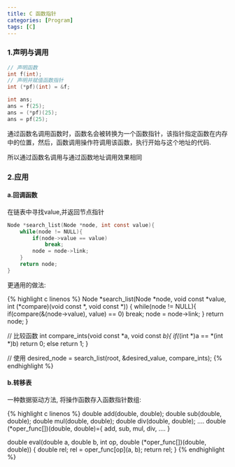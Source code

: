 ```yaml
---
title: C 函数指针 
categories: [Program]
tags: [C]
---
```


### 1.声明与调用

``` C
// 声明函数
int f(int);
// 声明并赋值函数指针
int (*pf)(int) = &f;

int ans;
ans = f(25);
ans = (*pf)(25);
ans = pf(25);
```

通过函数名调用函数时，函数名会被转换为一个函数指针，该指针指定函数在内存中的位置，然后，函数调用操作符调用该函数，执行开始与这个地址的代码.

所以通过函数名调用与通过函数地址调用效果相同

### 2.应用

#### a.回调函数

在链表中寻找value,并返回节点指针

``` C
Node *search_list(Node *node, int const value){
    while(node != NULL){
        if(node->value == value)
            break;
        node = node->link;
    }
    return node;
}
```

更通用的做法:

{% highlight c linenos %}
Node *search_list(Node *node, void const *value,
    int (*compare)(void const *, void const *))
{
    while(node != NULL){
        if(compare(&(node->value), value) == 0)
            break;
        node = node->link;
    }
    return node;
}

// 比较函数
int compare_ints(void const *a, void const *b){
    if(*(int *)a == *(int *)b)
        return 0;
    else
        return 1;
}

// 使用
desired_node = search_list(root, &desired_value, compare_ints);
{% endhighlight %}

#### b.转移表

一种数据驱动方法, 将操作函数存入函数指针数组:

{% highlight c linenos %}
double add(double, double);
double sub(double, double);
double mul(double, double);
double div(double, double);
....
double (*oper_func[])(double, double)={
    add, sub, mul, div, ....
}

double eval(double a, double b, int op,
    double (*oper_func[])(double, double))
{
    double rel;
    rel = oper_func[op](a, b);
    return rel;
}
{% endhighlight %}
